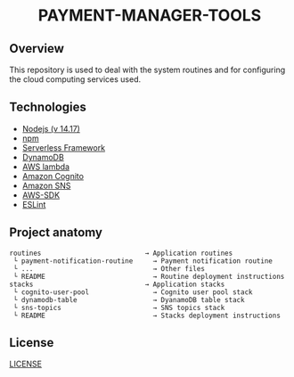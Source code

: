 
<h1 align="center">PAYMENT-MANAGER-TOOLS</h1>



## Overview



This repository is used to deal with the system routines and for configuring the  cloud computing services used.




## Technologies



 - [Nodejs (v 14.17)](https://nodejs.org/en/)
 - [npm](https://www.npmjs.com/)
 - [Serverless Framework](https://www.serverless.com/)
 - [DynamoDB](https://aws.amazon.com/dynamodb)
 - [AWS lambda](https://aws.amazon.com/lambda)
 - [Amazon Cognito](https://aws.amazon.com/cognito/)
 - [Amazon SNS](https://aws.amazon.com/sns)
 - [AWS-SDK](https://www.npmjs.com/package/aws-sdk)
 - [ESLint](https://www.npmjs.com/package/eslint)



## Project anatomy



```
routines                          → Application routines
 └ payment-notification-routine     → Payment notification routine
 └ ...                              → Other files 
 └ README                           → Routine deployment instructions
stacks                            → Application stacks
 └ cognito-user-pool                → Cognito user pool stack
 └ dynamodb-table                   → DyanamoDB table stack
 └ sns-topics                       → SNS topics stack
 └ README                           → Stacks deployment instructions
 ```



## License



[LICENSE](/LICENSE)
